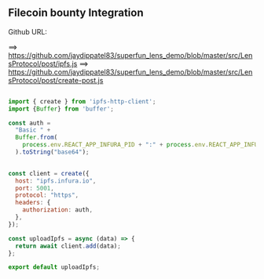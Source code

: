## Filecoin bounty Integration 

Github URL: 

==> https://github.com/jaydippatel83/superfun_lens_demo/blob/master/src/LensProtocol/post/ipfs.js
==> https://github.com/jaydippatel83/superfun_lens_demo/blob/master/src/LensProtocol/post/create-post.js

```javascript

import { create } from 'ipfs-http-client'; 
import {Buffer} from 'buffer';

const auth =
  "Basic " +
  Buffer.from(
    process.env.REACT_APP_INFURA_PID + ":" + process.env.REACT_APP_INFURA_SECRET
  ).toString("base64");
 

const client = create({
  host: "ipfs.infura.io",
  port: 5001,
  protocol: "https",
  headers: {
    authorization: auth,
  },
});

const uploadIpfs = async (data) => {  
  return await client.add(data);
};

export default uploadIpfs;

```
